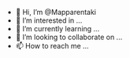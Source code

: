 - 👋 Hi, I’m @Mapparentaki
- 👀 I’m interested in ...
- 🌱 I’m currently learning ...
- 💞️ I’m looking to collaborate on ...
- 📫 How to reach me ...

<!---
Mapparentaki/Mapparentaki is a ✨ special ✨ repository because its `README.md` (this file) appears on your GitHub profile.
You can click the Preview link to take a look at your changes.
--->
